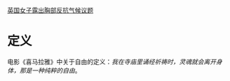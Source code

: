 [英国女子露出胸部反抗气候议题](https://udn.com/news/story/6810/5702216)

# 定义
电影《喜马拉雅》中关于自由的定义：*我在寺庙里诵经祈祷时，灵魂就会离开身体，那是一种纯粹的自由*。
